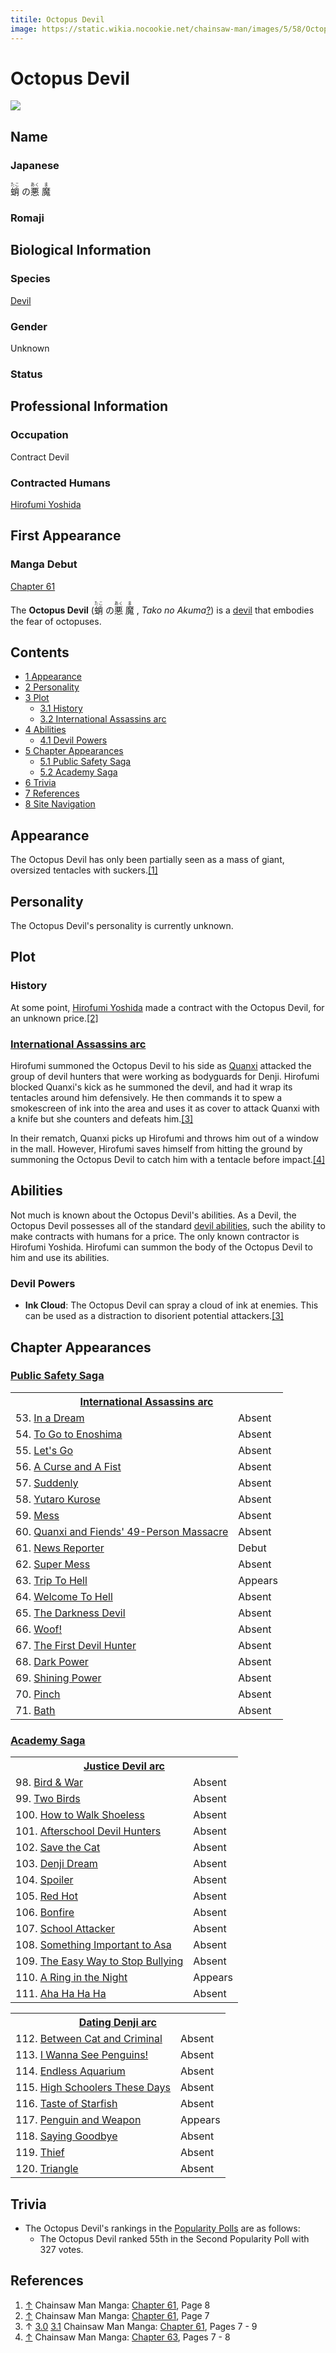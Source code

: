 ```yaml
---
titile: Octopus Devil
image: https://static.wikia.nocookie.net/chainsaw-man/images/5/58/Octopus_Devil_Arm.png
---
```


# Octopus Devil

[![](https://static.wikia.nocookie.net/chainsaw-man/images/5/58/Octopus_Devil_Arm.png/revision/latest/scale-to-width-down/350?cb=20200505104243)](https://static.wikia.nocookie.net/chainsaw-man/images/5/58/Octopus_Devil_Arm.png/revision/latest?cb=20200505104243)

## Name

### Japanese

<ruby lang="ja"><rb>蛸</rb><rp> (</rp><rt>たこ</rt><rp>) </rp></ruby> の<ruby lang="ja"><rb>悪</rb><rp> (</rp><rt>あく</rt><rp>) </rp></ruby> <ruby lang="ja"><rb>魔</rb><rp> (</rp><rt>ま</rt><rp>)</rp></ruby>

### Romaji

## Biological Information

### Species

[Devil](/wiki/Devil "Devil")

### Gender

Unknown

### Status

## Professional Information

### Occupation

Contract Devil

### Contracted Humans

[Hirofumi Yoshida](/wiki/Hirofumi_Yoshida "Hirofumi Yoshida")

## First Appearance

### Manga Debut

[Chapter 61](/wiki/Chapter_61 "Chapter 61")

The **Octopus Devil** (<ruby lang="ja"><rb>蛸</rb><rp> (</rp><rt>たこ</rt><rp>) </rp></ruby> の<ruby lang="ja"><rb>悪</rb><rp> (</rp><rt>あく</rt><rp>) </rp></ruby> <ruby lang="ja"><rb>魔</rb><rp> (</rp><rt>ま</rt><rp>) </rp></ruby> , _Tako no Akuma_[?](http://en.wikipedia.org/wiki/Help:Installing_Japanese_character_sets "wikipedia:Help:Installing Japanese character sets")) is a [devil](/wiki/Devil "Devil") that embodies the fear of octopuses.

## Contents

-   [1 Appearance](#Appearance)
-   [2 Personality](#Personality)
-   [3 Plot](#Plot)
    -   [3.1 History](#History)
    -   [3.2 International Assassins arc](#International_Assassins_arc)
-   [4 Abilities](#Abilities)
    -   [4.1 Devil Powers](#Devil_Powers)
-   [5 Chapter Appearances](#Chapter_Appearances)
    -   [5.1 Public Safety Saga](#Public_Safety_Saga)
    -   [5.2 Academy Saga](#Academy_Saga)
-   [6 Trivia](#Trivia)
-   [7 References](#References)
-   [8 Site Navigation](#Site_Navigation)

## Appearance

The Octopus Devil has only been partially seen as a mass of giant, oversized tentacles with suckers.[\[1\]](#cite_note-Ch61Pg8-1)

## Personality

The Octopus Devil's personality is currently unknown.

## Plot

### History

At some point, [Hirofumi Yoshida](/wiki/Hirofumi_Yoshida "Hirofumi Yoshida") made a contract with the Octopus Devil, for an unknown price.[\[2\]](#cite_note-Ch61Pg7-2)

### [International Assassins arc](/wiki/International_Assassins_arc "International Assassins arc")

Hirofumi summoned the Octopus Devil to his side as [Quanxi](/wiki/Quanxi "Quanxi") attacked the group of devil hunters that were working as bodyguards for Denji. Hirofumi blocked Quanxi's kick as he summoned the devil, and had it wrap its tentacles around him defensively. He then commands it to spew a smokescreen of ink into the area and uses it as cover to attack Quanxi with a knife but she counters and defeats him.[\[3\]](#cite_note-Ch61Pg7_-_9-3)

In their rematch, Quanxi picks up Hirofumi and throws him out of a window in the mall. However, Hirofumi saves himself from hitting the ground by summoning the Octopus Devil to catch him with a tentacle before impact.[\[4\]](#cite_note-Ch63Pg7_-_8-4)

## Abilities

Not much is known about the Octopus Devil's abilities. As a Devil, the Octopus Devil possesses all of the standard [devil abilities](/wiki/Devil#General_Abilities "Devil"), such the ability to make contracts with humans for a price. The only known contractor is Hirofumi Yoshida. Hirofumi can summon the body of the Octopus Devil to him and use its abilities.

### Devil Powers

-   **Ink Cloud**: The Octopus Devil can spray a cloud of ink at enemies. This can be used as a distraction to disorient potential attackers.[\[3\]](#cite_note-Ch61Pg7_-_9-3)

## Chapter Appearances

### [Public Safety Saga](/wiki/Public_Safety_Saga "Public Safety Saga")

<table><tbody><tr><th colspan="2"><center><a href="/wiki/International_Assassins_arc" title="International Assassins arc"><span>International Assassins arc</span></a></center></th></tr><tr><td>53. <a href="/wiki/Chapter_53" title="Chapter 53">In a Dream</a></td><td><span>Absent</span></td></tr><tr><td>54. <a href="/wiki/Chapter_54" title="Chapter 54">To Go to Enoshima</a></td><td><span>Absent</span></td></tr><tr><td>55. <a href="/wiki/Chapter_55" title="Chapter 55">Let's Go</a></td><td><span>Absent</span></td></tr><tr><td>56. <a href="/wiki/Chapter_56" title="Chapter 56">A Curse and A Fist</a></td><td><span>Absent</span></td></tr><tr><td>57. <a href="/wiki/Chapter_57" title="Chapter 57">Suddenly</a></td><td><span>Absent</span></td></tr><tr><td>58. <a href="/wiki/Chapter_58" title="Chapter 58">Yutaro Kurose</a></td><td><span>Absent</span></td></tr><tr><td>59. <a href="/wiki/Chapter_59" title="Chapter 59">Mess</a></td><td><span>Absent</span></td></tr><tr><td>60. <a href="/wiki/Chapter_60" title="Chapter 60">Quanxi and Fiends' 49-Person Massacre</a></td><td><span>Absent</span></td></tr><tr><td>61. <a href="/wiki/Chapter_61" title="Chapter 61">News Reporter</a></td><td><span>Debut</span></td></tr><tr><td>62. <a href="/wiki/Chapter_62" title="Chapter 62">Super Mess</a></td><td><span>Absent</span></td></tr><tr><td>63. <a href="/wiki/Chapter_63" title="Chapter 63">Trip To Hell</a></td><td><span>Appears</span></td></tr><tr><td>64. <a href="/wiki/Chapter_64" title="Chapter 64">Welcome To Hell</a></td><td><span>Absent</span></td></tr><tr><td>65. <a href="/wiki/Chapter_65" title="Chapter 65">The Darkness Devil</a></td><td><span>Absent</span></td></tr><tr><td>66. <a href="/wiki/Chapter_66" title="Chapter 66">Woof!</a></td><td><span>Absent</span></td></tr><tr><td>67. <a href="/wiki/Chapter_67" title="Chapter 67">The First Devil Hunter</a></td><td><span>Absent</span></td></tr><tr><td>68. <a href="/wiki/Chapter_68" title="Chapter 68">Dark Power</a></td><td><span>Absent</span></td></tr><tr><td>69. <a href="/wiki/Chapter_69" title="Chapter 69">Shining Power</a></td><td><span>Absent</span></td></tr><tr><td>70. <a href="/wiki/Chapter_70" title="Chapter 70">Pinch</a></td><td><span>Absent</span></td></tr><tr><td>71. <a href="/wiki/Chapter_71" title="Chapter 71">Bath</a></td><td><span>Absent</span></td></tr></tbody></table>

### [Academy Saga](/wiki/Academy_Saga "Academy Saga")

<table><tbody><tr><th colspan="2"><center><a href="/wiki/Justice_Devil_arc" title="Justice Devil arc"><span>Justice Devil arc</span></a></center></th></tr><tr><td>98. <a href="/wiki/Chapter_98" title="Chapter 98">Bird &amp; War</a></td><td><span>Absent</span></td></tr><tr><td>99. <a href="/wiki/Chapter_99" title="Chapter 99">Two Birds</a></td><td><span>Absent</span></td></tr><tr><td>100. <a href="/wiki/Chapter_100" title="Chapter 100">How to Walk Shoeless</a></td><td><span>Absent</span></td></tr><tr><td>101. <a href="/wiki/Chapter_101" title="Chapter 101">Afterschool Devil Hunters</a></td><td><span>Absent</span></td></tr><tr><td>102. <a href="/wiki/Chapter_102" title="Chapter 102">Save the Cat</a></td><td><span>Absent</span></td></tr><tr><td>103. <a href="/wiki/Chapter_103" title="Chapter 103">Denji Dream</a></td><td><span>Absent</span></td></tr><tr><td>104. <a href="/wiki/Chapter_104" title="Chapter 104">Spoiler</a></td><td><span>Absent</span></td></tr><tr><td>105. <a href="/wiki/Chapter_105" title="Chapter 105">Red Hot</a></td><td><span>Absent</span></td></tr><tr><td>106. <a href="/wiki/Chapter_106" title="Chapter 106">Bonfire</a></td><td><span>Absent</span></td></tr><tr><td>107. <a href="/wiki/Chapter_107" title="Chapter 107">School Attacker</a></td><td><span>Absent</span></td></tr><tr><td>108. <a href="/wiki/Chapter_108" title="Chapter 108">Something Important to Asa</a></td><td><span>Absent</span></td></tr><tr><td>109. <a href="/wiki/Chapter_109" title="Chapter 109">The Easy Way to Stop Bullying</a></td><td><span>Absent</span></td></tr><tr><td>110. <a href="/wiki/Chapter_110" title="Chapter 110">A Ring in the Night</a></td><td><span>Appears</span></td></tr><tr><td>111. <a href="/wiki/Chapter_111" title="Chapter 111">Aha Ha Ha Ha</a></td><td><span>Absent</span></td></tr></tbody></table>

<table><tbody><tr><th colspan="2"><center><a href="/wiki/Dating_Denji_arc" title="Dating Denji arc"><span>Dating Denji arc</span></a></center></th></tr><tr><td>112. <a href="/wiki/Chapter_112" title="Chapter 112">Between Cat and Criminal</a></td><td><span>Absent</span></td></tr><tr><td>113. <a href="/wiki/Chapter_113" title="Chapter 113">I Wanna See Penguins!</a></td><td><span>Absent</span></td></tr><tr><td>114. <a href="/wiki/Chapter_114" title="Chapter 114">Endless Aquarium</a></td><td><span>Absent</span></td></tr><tr><td>115. <a href="/wiki/Chapter_115" title="Chapter 115">High Schoolers These Days</a></td><td><span>Absent</span></td></tr><tr><td>116. <a href="/wiki/Chapter_116" title="Chapter 116">Taste of Starfish</a></td><td><span>Absent</span></td></tr><tr><td>117. <a href="/wiki/Chapter_117" title="Chapter 117">Penguin and Weapon</a></td><td><span>Appears</span></td></tr><tr><td>118. <a href="/wiki/Chapter_118" title="Chapter 118">Saying Goodbye</a></td><td><span>Absent</span></td></tr><tr><td>119. <a href="/wiki/Chapter_119" title="Chapter 119">Thief</a></td><td><span>Absent</span></td></tr><tr><td>120. <a href="/wiki/Chapter_120" title="Chapter 120">Triangle</a></td><td><span>Absent</span></td></tr></tbody></table>

## Trivia

-   The Octopus Devil's rankings in the [Popularity Polls](/wiki/Popularity_Polls "Popularity Polls") are as follows:
    -   The Octopus Devil ranked 55th in the Second Popularity Poll with 327 votes.

## References

1.  [↑](#cite_ref-Ch61Pg8_1-0) Chainsaw Man Manga: [Chapter 61](/wiki/Chapter_61 "Chapter 61"), Page 8
2.  [↑](#cite_ref-Ch61Pg7_2-0) Chainsaw Man Manga: [Chapter 61](/wiki/Chapter_61 "Chapter 61"), Page 7
3.  ↑ [3.0](#cite_ref-Ch61Pg7_-_9_3-0) [3.1](#cite_ref-Ch61Pg7_-_9_3-1) Chainsaw Man Manga: [Chapter 61](/wiki/Chapter_61 "Chapter 61"), Pages 7 - 9
4.  [↑](#cite_ref-Ch63Pg7_-_8_4-0) Chainsaw Man Manga: [Chapter 63](/wiki/Chapter_63 "Chapter 63"), Pages 7 - 8